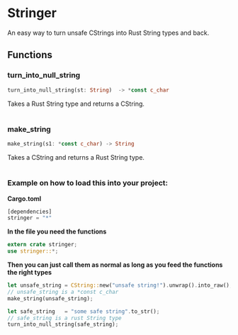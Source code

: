 # Stringer

An easy way to turn unsafe CStrings into Rust String types and back.

## Functions

### turn_into_null_string
```rust
turn_into_null_string(st: String)  -> *const c_char
```
Takes a Rust String type and returns a CString.
# 
### make_string
```rust
make_string(s1: *const c_char) -> String
```
Takes a CString and returns a Rust String type.
# 
### Example on how to load this into your project:

**Cargo.toml**

```rust
[dependencies]
stringer = "*"
```

**In the file you need the functions**

```rust
extern crate stringer;
use stringer::*;
```

**Then you can just call them as normal as long as you feed the functions the right types**

```rust
let unsafe_string = CString::new("unsafe string!").unwrap().into_raw();
// unsafe_string is a *const c_char
make_string(unsafe_string);

let safe_string   = "some safe string".to_str();
// safe_string is a rust String type 
turn_into_null_string(safe_string);
```